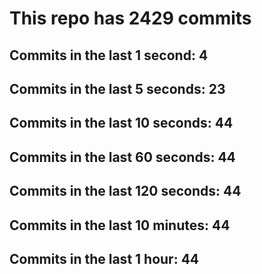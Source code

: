 # This repo has 2429 commits

## Commits in the last 1 second: 4
## Commits in the last 5 seconds: 23
## Commits in the last 10 seconds: 44
## Commits in the last 60 seconds: 44
## Commits in the last 120 seconds: 44
## Commits in the last 10 minutes: 44
## Commits in the last 1 hour: 44
